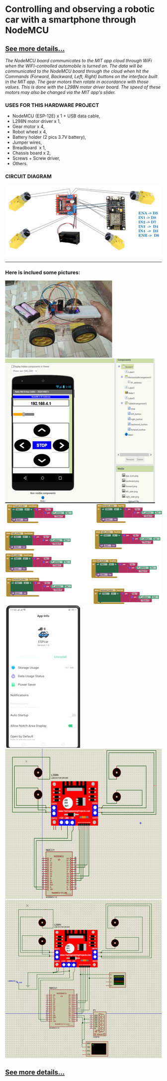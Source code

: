 # <b>Controlling and observing a robotic car with a smartphone through NodeMCU</b>

## [See more details...](https://www.slideshare.net/ImtiazMohammad5/nodemcu-controlliing-and-observing-car-project)

_The NodeMCU board communicates to the MIT app cloud through WiFi when the WIFI-controlled automobile is turned on. The data will be communicated to the NodeMCU board through the cloud when hit the Commands (Forward, Backward, Left, Right) buttons on the interface built in the MIT app. The gear motors then rotate in accordance with those values. This is done with the L298N motor driver board. The speed of these motors may also be changed via the MIT app's slider._



### USES FOR THIS HARDWARE PROJECT
- NodeMCU (ESP-12E) x 1 + USB data cable,
- L298N motor driver x 1, 
- Gear motor x 4, 
- Robot wheel x 4,
- Battery holder (2 pics 3.7V battery),
- Jumper wires,
- Breadboard  x 1,
- Chassis board x 2, 
- Screws + Screw driver,
- Others.


### CIRCUIT DIAGRAM
![circuit_diagram](images/Picture0.jpg)


<hr/>

### Here is inclued some pictures:
![1_no_pic](images/Picture1.jpg)
![2_no_pic](images/Picture2.jpg)
![4_no_pic](images/Picture4.jpg)
![5_no_pic](images/Picture5.jpg)
![6_no_pic](images/Picture6.jpg)
![7_no_pic](images/Picture7.jpg)

## [See more details...](https://www.slideshare.net/ImtiazMohammad5/nodemcu-controlliing-and-observing-car-project)
